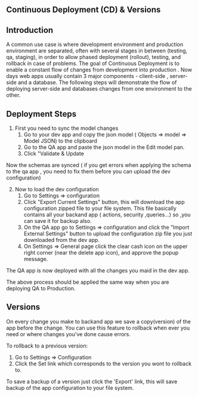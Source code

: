 ## Continuous Deployment (CD) & Versions


## Introduction
A common use case is where development environment and production environment are separated, often with several stages in between (testing, qa, staging), in order to allow phased deployment (rollout), testing, and rollback in case of problems.
The goal of Continuous Deployment is to enable a constant flow of changes from development into production .
Now days web apps usually contain 3 major components - client-side , server-side and a database.
The following steps will demonstrate the flow of deploying server-side and databases changes from one environment to the other.

## Deployment Steps
1. First you need to sync the model changes
    1. Go to your dev app and copy the json model ( Objects => model => Model JSON) to the clipboard
    2. Go to the QA app and paste the json model in the Edit model pan.
    3. Click "Validate & Update

Now the schemas are synced ( if you get errors when applying the schema to the qa app , you need to fix them before you can upload the dev configuration)

2. Now to load the dev configuration
    1. Go to Settings => configuration
    2. Click "Export Current Settings" button, this will download the app configuration zipped file to your file system. This file basically contains all your backand app ( actions, security ,queries...) so ,you can save it for backup also.
    3. On the QA app go to Settings => configuration and  click the "Import External Settings" button to upload the configuration zip file you just downloaded from the dev app.
    4. On Settings => General page click the clear cash icon on the upper right corner (near the delete app icon), and approve the popup message.

The QA app is now deployed with all the changes you maid in the dev app.

The above process should be applied the same way when you are deploying QA to Production.

## Versions

On every change you make to backand app we save a copy(version) of the app before the change.
You can use this feature to rollback when ever you need or where changes you've done cause errors.


To rollback to a previous version:


1. Go to Settings => Configuration
2. Click the Set link which corresponds to the version you wont to rollback to.

To save a backup of a version just click the 'Export' link, this will save backup of the app configuration to your file system.

